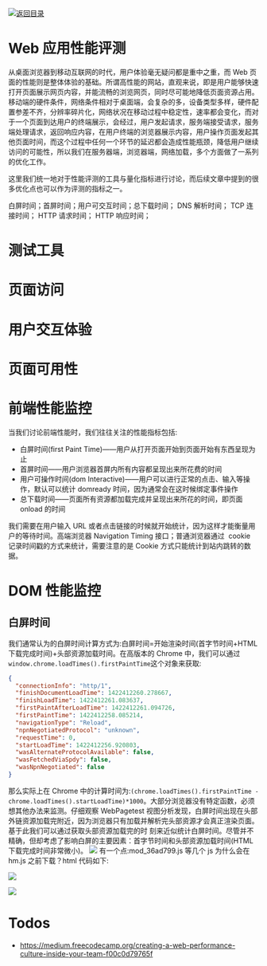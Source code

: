 [![返回目录](https://parg.co/US3)](https://parg.co/UGZ)

# Web 应用性能评测

从桌面浏览器到移动互联网的时代，用户体验毫无疑问都是重中之重，而 Web 页面的性能则是整体体验的基础。所谓高性能的网站，直观来说，即是用户能够快速打开页面展示网页内容，并能流畅的浏览网页，同时尽可能地降低页面资源占用。移动端的硬件条件，网络条件相对于桌面端，会复杂的多，设备类型多样，硬件配置参差不齐，分辨率碎片化，网络状况在移动过程中稳定性，速率都会变化，而对于一个页面到达用户的终端展示，会经过，用户发起请求，服务端接受请求，服务端处理请求，返回响应内容，在用户终端的浏览器展示内容，用户操作页面发起其他页面时间，而这个过程中任何一个环节的延迟都会造成性能瓶颈，降低用户继续访问的可能性，所以我们在服务器端，浏览器端，网络加载，多个方面做了一系列的优化工作。

这里我们统一地对于性能评测的工具与量化指标进行讨论，而后续文章中提到的很多优化点也可以作为评测的指标之一。

白屏时间；首屏时间；用户可交互时间；总下载时间；
DNS 解析时间；
TCP 连接时间；
HTTP 请求时间；
HTTP 响应时间；

# 测试工具

# 页面访问

# 用户交互体验

# 页面可用性

# 前端性能监控

当我们讨论前端性能时，我们往往关注的性能指标包括:

- 白屏时间(first Paint Time)——用户从打开页面开始到页面开始有东西呈现为止
- 首屏时间——用户浏览器首屏内所有内容都呈现出来所花费的时间
- 用户可操作时间(dom Interactive)——用户可以进行正常的点击、输入等操作，默认可以统计 domready 时间，因为通常会在这时候绑定事件操作
- 总下载时间——页面所有资源都加载完成并呈现出来所花的时间，即页面 onload 的时间

我们需要在用户输入 URL 或者点击链接的时候就开始统计，因为这样才能衡量用户的等待时间。高端浏览器 Navigation Timing 接口；普通浏览器通过  cookie  记录时间戳的方式来统计，需要注意的是 Cookie 方式只能统计到站内跳转的数据。

# DOM 性能监控

## 白屏时间

我们通常认为的白屏时间计算方式为:白屏时间=开始渲染时间(首字节时间+HTML 下载完成时间)+头部资源加载时间。在高版本的 Chrome 中，我们可以通过`window.chrome.loadTimes().firstPaintTime`这个对象来获取:

```json
{
  "connectionInfo": "http/1",
  "finishDocumentLoadTime": 1422412260.278667,
  "finishLoadTime": 1422412261.083637,
  "firstPaintAfterLoadTime": 1422412261.094726,
  "firstPaintTime": 1422412258.085214,
  "navigationType": "Reload",
  "npnNegotiatedProtocol": "unknown",
  "requestTime": 0,
  "startLoadTime": 1422412256.920803,
  "wasAlternateProtocolAvailable": false,
  "wasFetchedViaSpdy": false,
  "wasNpnNegotiated": false
}
```

那么实际上在 Chrome 中的计算时间为:`(chrome.loadTimes().firstPaintTime - chrome.loadTimes().startLoadTime)*1000`。大部分浏览器没有特定函数，必须想其他办法来监测。仔细观察 WebPagetest 视图分析发现，白屏时间出现在头部外链资源加载完附近，因为浏览器只有加载并解析完头部资源才会真正渲染页面。基于此我们可以通过获取头部资源加载完的时 刻来近似统计白屏时间。尽管并不精确，但却考虑了影响白屏的主要因素：首字节时间和头部资源加载时间(HTML 下载完成时间非常微小)。
![](http://img4.07net01.com/upload/images/2016/09/07/348706070643491.png)
有一个点:mod_36ad799.js 等几个 js 为什么会在 hm.js 之前下载？html 代码如下:

![](http://img4.07net01.com/upload/images/2016/09/07/348706070643492.png)

![](https://coding.net/u/hoteam/p/Cache/git/raw/master/2016/12/3/%25E5%2590%2588%25E5%25B9%25B6.gif)

# Todos

- https://medium.freecodecamp.org/creating-a-web-performance-culture-inside-your-team-f00c0d79765f
